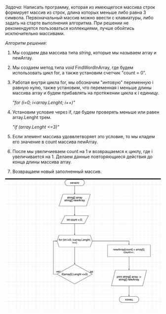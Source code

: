 *Задача*: Написать программу, которая из имеющегося массива строк формирует массив из строк, длина которых меньше либо равна 3 символа. Первоначальный массив можно ввести с клавиатуры, либо задать на старте выполнения алгоритма. При решении не рекомендуется пользоваться коллекциями, лучше обойтись исключительно массивами.

*Алгоритм решения*:

1. Мы создаем два массива типа *string*, которые мы называем array и newArray. 
2. Мы создаем метод типа *void* FindWordInArray, где будем использовать цикл for, а также установим счетчик "count = 0".
3. Работая внутри цикла for, мы обозначим "интовую" переменную i равную нулю, также установим, что переменная i меньше длины массива array и будем прибавлять на протяжении цикла к i единицу.

   *"for (i=0; i<array.Lenght; i++)"*

4. Установим условие через if, где будем проверять меньше или равен  array.Lenght трем.

   *"if (array.Lenght <=3)"*

5. Если элемент массива удоввлетворяет это условие, то мы кладем его значение в count массива newArray.
6. После мы увеличиеваем count на 1 и возвращаемся к циклу, где i увеличивается на 1.
Делаем данные повторяющиеся действия до конца длины  массива array.
7. Возвращаем новый заполненный массив.

![Блок-схема]( FW.jpg)